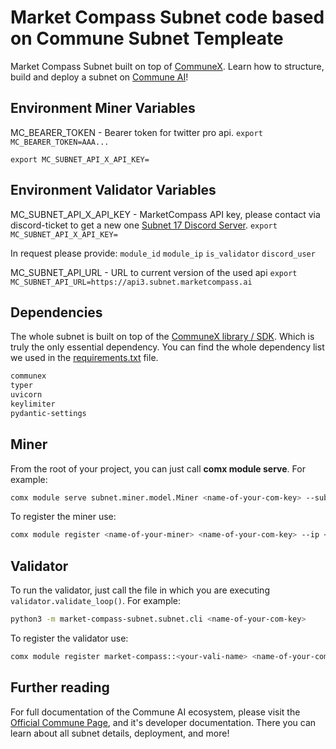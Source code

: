 # Market Compass Subnet code based on Commune Subnet Templeate

Market Compass Subnet built on top of [CommuneX](https://github.com/agicommies/communex).
Learn how to structure, build and deploy a subnet on [Commune AI](https://communeai.org/)!

## Environment Miner Variables

MC_BEARER_TOKEN - Bearer token for twitter pro api.
`export MC_BEARER_TOKEN=AAA...`

`export MC_SUBNET_API_X_API_KEY=`

## Environment Validator Variables
MC_SUBNET_API_X_API_KEY - MarketCompass API key, please contact via discord-ticket to get a new one [Subnet 17 Discord Server](https://discord.gg/9KXf3BMCJA).
`export MC_SUBNET_API_X_API_KEY=`

In request please provide: `module_id` `module_ip` `is_validator` `discord_user`

MC_SUBNET_API_URL - URL to current version of the used api
`export MC_SUBNET_API_URL=https://api3.subnet.marketcompass.ai`

## Dependencies
The whole subnet is built on top of the [CommuneX library / SDK](https://github.com/agicommies/communex).
Which is truly the only essential dependency.
You can find the whole dependency list we used in the [requirements.txt](requirements.txt) file.

```txt
communex
typer
uvicorn
keylimiter
pydantic-settings
```

## Miner

From the root of your project, you can just call **comx module serve**. For example:

```sh
comx module serve subnet.miner.model.Miner <name-of-your-com-key> --subnets-whitelist 17 --ip 0.0.0.0 --port 8000
```

To register the miner use:
```sh
comx module register <name-of-your-miner> <name-of-your-com-key> --ip <your-ip-of-the-server> --port 8000 --netuid 17  
```

## Validator

To run the validator, just call the file in which you are executing `validator.validate_loop()`. For example:

```sh
python3 -m market-compass-subnet.subnet.cli <name-of-your-com-key>
```

To register the validator use:
```sh
comx module register market-compass::<your-vali-name> <name-of-your-com-key> --netuid 17  
```

## Further reading
For full documentation of the Commune AI ecosystem, please visit the [Official Commune Page](https://communeai.org/),
and it's developer documentation. There you can learn about all subnet details, deployment, and more!
